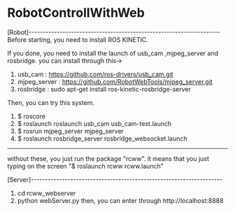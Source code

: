 # RobotControllWithWeb


[Robot]--------------------------------------------------------------------
Before starting, you need to install ROS KINETIC.

If you done, you need to install the launch of usb_cam ,mjpeg_server and rosbridge.
you can install through this-> 
   1. usb_cam : https://github.com/ros-drivers/usb_cam.git
   2. mjpeg_server : https://github.com/RobotWebTools/mjpeg_server.git
   3. rosbridge : sudo apt-get install ros-kinetic-rosbridge-server

Then, you can try this system.

1) $ roscore
2) $ roslaunch roslaunch usb_cam usb_cam-test.launch 
3) $ rosrun mjpeg_server mjpeg_server
4) $ roslaunch rosbridge_server rosbridge_websocket.launch

----------------------------------------------------------------------------
without these, you just run the package "rcww". 
it means that you just typing on the screen "$ roslaunch rcww rcww.launch"


[Server]--------------------------------------------------------------------
1) cd rcww_webserver
2) python webServer.py
then, you can enter through http://localhost:8888